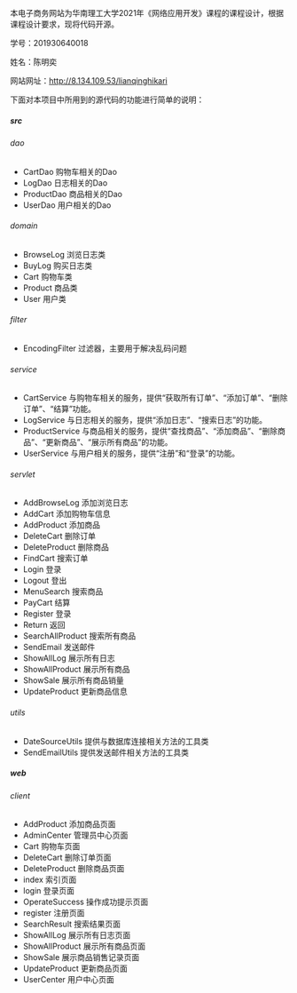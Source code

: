 本电子商务网站为华南理工大学2021年《网络应用开发》课程的课程设计，根据课程设计要求，现将代码开源。

学号：201930640018

姓名：陈明奕

网站网址：http://8.134.109.53/lianqinghikari



下面对本项目中所用到的源代码的功能进行简单的说明：

##### src

###### dao

- CartDao 购物车相关的Dao
- LogDao 日志相关的Dao
- ProductDao 商品相关的Dao
- UserDao 用户相关的Dao

###### domain

- BrowseLog 浏览日志类
- BuyLog 购买日志类
- Cart 购物车类
- Product 商品类
- User 用户类

###### filter

- EncodingFilter 过滤器，主要用于解决乱码问题

###### service

- CartService 与购物车相关的服务，提供“获取所有订单”、“添加订单”、“删除订单”、“结算”功能。
- LogService 与日志相关的服务，提供“添加日志”、“搜索日志”的功能。
- ProductService 与商品相关的服务，提供“查找商品”、“添加商品”、“删除商品”、“更新商品”、“展示所有商品”的功能。
- UserService 与用户相关的服务，提供“注册”和“登录”的功能。

###### servlet

- AddBrowseLog 添加浏览日志
- AddCart 添加购物车信息
- AddProduct 添加商品
- DeleteCart 删除订单
- DeleteProduct 删除商品
- FindCart 搜索订单
- Login 登录
- Logout 登出
- MenuSearch 搜索商品
- PayCart 结算
- Register 登录
- Return 返回
- SearchAllProduct 搜索所有商品
- SendEmail 发送邮件
- ShowAllLog 展示所有日志
- ShowAllProduct 展示所有商品
- ShowSale 展示所有商品销量
- UpdateProduct 更新商品信息

###### utils

- DateSourceUtils 提供与数据库连接相关方法的工具类
- SendEmailUtils 提供发送邮件相关方法的工具类

##### web

###### client

- AddProduct 添加商品页面
- AdminCenter 管理员中心页面
- Cart 购物车页面
- DeleteCart 删除订单页面
- DeleteProduct 删除商品页面
- index 索引页面
- login 登录页面
- OperateSuccess 操作成功提示页面
- register 注册页面
- SearchResult 搜索结果页面
- ShowAllLog 展示所有日志页面
- ShowAllProduct 展示所有商品页面
- ShowSale 展示商品销售记录页面
- UpdateProduct 更新商品页面
- UserCenter 用户中心页面
